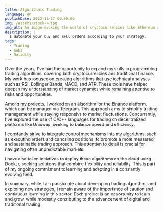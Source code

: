 ```yaml
---
title: Algorithmic Trading
language: en
publishDate: 2023-11-27 00:00:00
img: /assets/stock-4.jpg
img_alt: An image evoking the world of cryptocurrencies like Ethereum and the speed of the C programming language.
description: |
  I automate your buy and sell orders according to your strategy.
tags:
  - Trading
  - Web3
  - Solidity
---
```


Over the years, I've had the opportunity to expand my skills in programming trading algorithms, covering both cryptocurrencies and traditional finance. My work has focused on creating algorithms that use technical analyses such as RSI, Bollinger Bands, MACD, and ATR. These tools have helped deepen my understanding of market dynamics while remaining attentive to risks and opportunities.

Among my projects, I worked on an algorithm for the Binance platform, which can be managed via Telegram. This approach aims to simplify trading management while staying responsive to market fluctuations. Concurrently, I've explored the use of C/C++ languages for trading on decentralized platforms like Uniswap, seeking to balance speed and efficiency.

I constantly strive to integrate control mechanisms into my algorithms, such as executing orders and canceling positions, to promote a more measured and sustainable trading approach. This attention to detail is crucial for navigating often unpredictable markets.

I have also taken initiatives to deploy these algorithms on the cloud using Docker, seeking solutions that combine flexibility and reliability. This is part of my ongoing commitment to learning and adapting in a constantly evolving field.

In summary, while I am passionate about developing trading algorithms and exploring new strategies, I remain aware of the importance of caution and continuous learning in this sector. Each project is an opportunity to learn and grow, while modestly contributing to the advancement of digital and traditional trading.

